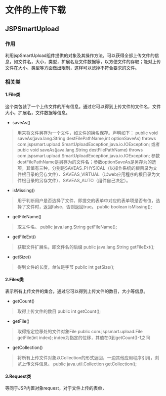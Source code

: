 文件的上传下载
====================
  JSPSmartUpload  
------------------
### 作用
  利用jspSmartUpload组件提供的对象及其操作方法，可以获得全部上传文件的信息，如文件名，大小，类型，扩展名及文件数据等，以方便文件的存取；能对上传文件在大小、类型等方面做出限制，这样可以滤掉不符合要求的文件。
### 相关类
#### 1.File类
  这个类包装了一个上传文件的所有信息。通过它可以得到上传文件的文件名，文件大小，扩展名，文件数据等信息。
* saveAs()

>   用来将文件另存为一个文件，如文件的换名保存。声明如下：
    public void saveAs(java.lang.String destFilePathName,int optionSaveAs)
        throws com.jspsmart.upload.SmartUploadException,java.io.IOException;
或者
    pubic void saveAs(java.lang.String destFilePathName)
        throws com.jspsmart.upload.SmartUploadException,java.io.IOException;
  参数destFilePathName是另存为的文件名；参数optionSaveAs是另存为的选项，其值有三种，分别是SAVEAS_PHYSICAL（以操作系统的根目录为文件根目录的另存文件）、SAVEAS_VIRTUAL（以web应用程序的根目录为文件根目录的另存文件）、SAVEAS_AUTO（组件自己决定）。
* isMissing()
>   用于判断用户是否选择了文件，即提交的表单中对应的表单项是否有值，选择了文件时，返回false，否则返回true。
    public boolean isMissing();
* getFileName()
>   取文件名。
    public java.lang.String getFileName();
* getFileExt()
>   获取文件扩展名，即文件名的后缀
    public java.lang.String getFileExt();
* getSize()
>   得到文件的长度，单位是字节
    public int getSize();

#### 2.Files类
  表示所有上传文件的集合，通过它可以得到上传文件的数目，大小等信息。
* getCount()
>   取得上传文件的数目
    public int getCount();
* getFile()
>   取得指定位移处的文件对象File
    public com.jspsmart.upload.File getFile(int index);
index为指定的位移，其值在0到getCount()-1之间
* getCollection()
> 将所有上传文件对象以Collection的形式返回，一边其他应用程序引用，浏览上传文件信息。
    public java.util.Collection getCollection();

#### 3.Request类
  等同于JSP内置对象request，对于文件上传的表单，

